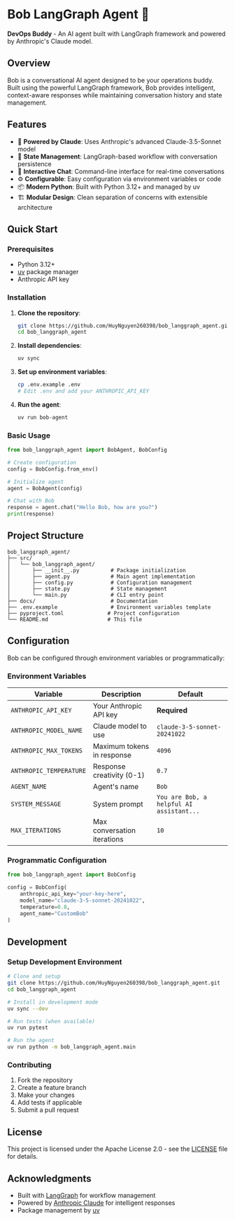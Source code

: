 # Bob LangGraph Agent 🤖

**DevOps Buddy** - An AI agent built with LangGraph framework and powered by Anthropic's Claude model.

## Overview

Bob is a conversational AI agent designed to be your operations buddy. Built using the powerful LangGraph framework, Bob provides intelligent, context-aware responses while maintaining conversation history and state management.

## Features

- 🧠 **Powered by Claude**: Uses Anthropic's advanced Claude-3.5-Sonnet model
- 🔄 **State Management**: LangGraph-based workflow with conversation persistence
- 💬 **Interactive Chat**: Command-line interface for real-time conversations
- ⚙️ **Configurable**: Easy configuration via environment variables or code
- 📦 **Modern Python**: Built with Python 3.12+ and managed by uv
- 🏗️ **Modular Design**: Clean separation of concerns with extensible architecture

## Quick Start

### Prerequisites

- Python 3.12+
- [uv](https://github.com/astral-sh/uv) package manager
- Anthropic API key

### Installation

1. **Clone the repository**:
   ```bash
   git clone https://github.com/HuyNguyen260398/bob_langgraph_agent.git
   cd bob_langgraph_agent
   ```

2. **Install dependencies**:
   ```bash
   uv sync
   ```

3. **Set up environment variables**:
   ```bash
   cp .env.example .env
   # Edit .env and add your ANTHROPIC_API_KEY
   ```

4. **Run the agent**:
   ```bash
   uv run bob-agent
   ```

### Basic Usage

```python
from bob_langgraph_agent import BobAgent, BobConfig

# Create configuration
config = BobConfig.from_env()

# Initialize agent
agent = BobAgent(config)

# Chat with Bob
response = agent.chat("Hello Bob, how are you?")
print(response)
```

## Project Structure

```
bob_langgraph_agent/
├── src/
│   └── bob_langgraph_agent/
│       ├── __init__.py          # Package initialization
│       ├── agent.py             # Main agent implementation
│       ├── config.py            # Configuration management
│       ├── state.py             # State management
│       └── main.py              # CLI entry point
├── docs/                        # Documentation
├── .env.example                 # Environment variables template
├── pyproject.toml              # Project configuration
└── README.md                   # This file
```

## Configuration

Bob can be configured through environment variables or programmatically:

### Environment Variables

| Variable | Description | Default |
|----------|-------------|---------|
| `ANTHROPIC_API_KEY` | Your Anthropic API key | **Required** |
| `ANTHROPIC_MODEL_NAME` | Claude model to use | `claude-3-5-sonnet-20241022` |
| `ANTHROPIC_MAX_TOKENS` | Maximum tokens in response | `4096` |
| `ANTHROPIC_TEMPERATURE` | Response creativity (0-1) | `0.7` |
| `AGENT_NAME` | Agent's name | `Bob` |
| `SYSTEM_MESSAGE` | System prompt | `You are Bob, a helpful AI assistant...` |
| `MAX_ITERATIONS` | Max conversation iterations | `10` |

### Programmatic Configuration

```python
from bob_langgraph_agent import BobConfig

config = BobConfig(
    anthropic_api_key="your-key-here",
    model_name="claude-3-5-sonnet-20241022",
    temperature=0.8,
    agent_name="CustomBob"
)
```

## Development

### Setup Development Environment

```bash
# Clone and setup
git clone https://github.com/HuyNguyen260398/bob_langgraph_agent.git
cd bob_langgraph_agent

# Install in development mode
uv sync --dev

# Run tests (when available)
uv run pytest

# Run the agent
uv run python -m bob_langgraph_agent.main
```

### Contributing

1. Fork the repository
2. Create a feature branch
3. Make your changes
4. Add tests if applicable
5. Submit a pull request

## License

This project is licensed under the Apache License 2.0 - see the [LICENSE](LICENSE) file for details.

## Acknowledgments

- Built with [LangGraph](https://github.com/langchain-ai/langgraph) for workflow management
- Powered by [Anthropic Claude](https://www.anthropic.com/) for intelligent responses
- Package management by [uv](https://github.com/astral-sh/uv)
